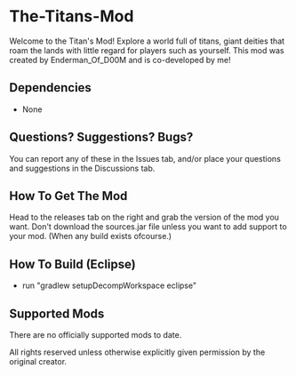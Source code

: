 # The-Titans-Mod
Welcome to the Titan's Mod! Explore a world full of titans, giant deities that roam the lands with little regard for players such as yourself. This mod was created by Enderman_Of_D00M and is co-developed by me!

## Dependencies
- None

## Questions? Suggestions? Bugs?
You can report any of these in the Issues tab, and/or place your questions and suggestions in the Discussions tab.

## How To Get The Mod
Head to the releases tab on the right and grab the version of the mod you want. Don't download the sources.jar file unless you want to add support to your mod. (When any build exists ofcourse.)

##  How To Build (Eclipse)
- run "gradlew setupDecompWorkspace eclipse"

## Supported Mods
There are no officially supported mods to date.

All rights reserved unless otherwise explicitly given permission by the original creator.
